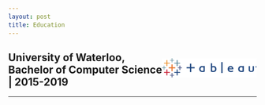 ```yaml
---
layout: post
title: Education
---
```

<div>
    <p style="float: right;"><img src="../public/tableau.png" height="39px" width="192px"></p>
    <h2>University of Waterloo, Bachelor of Computer Science | 2015-2019</h2>
</div> <hr style="clear:both;">
